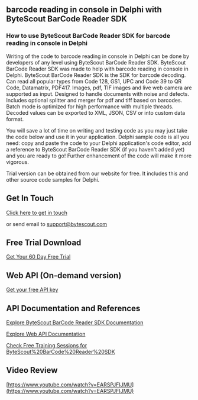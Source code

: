 ## barcode reading in console in Delphi with ByteScout BarCode Reader SDK

### How to use ByteScout BarCode Reader SDK for barcode reading in console in Delphi

Writing of the code to barcode reading in console in Delphi can be done by developers of any level using ByteScout BarCode Reader SDK. ByteScout BarCode Reader SDK was made to help with barcode reading in console in Delphi. ByteScout BarCode Reader SDK is the SDK for barcode decoding. Can read all popular types from Code 128, GS1, UPC and Code 39 to QR Code, Datamatrix, PDF417. Images, pdf, TIF images and live web camera are supported as input. Designed to handle documents with noise and defects. Includes optional splitter and merger for pdf and tiff based on barcodes. Batch mode is optimized for high performance with multiple threads. Decoded values can be exported to XML, JSON, CSV or into custom data format.

You will save a lot of time on writing and testing code as you may just take the code below and use it in your application. Delphi sample code is all you need: copy and paste the code to your Delphi application's code editor, add a reference to ByteScout BarCode Reader SDK (if you haven't added yet) and you are ready to go! Further enhancement of the code will make it more vigorous.

Trial version can be obtained from our website for free. It includes this and other source code samples for Delphi.

## Get In Touch

[Click here to get in touch](https://bytescout.zendesk.com/hc/en-us/requests/new?subject=ByteScout%20BarCode%20Reader%20SDK%20Question)

or send email to [support@bytescout.com](mailto:support@bytescout.com?subject=ByteScout%20BarCode%20Reader%20SDK%20Question) 

## Free Trial Download

[Get Your 60 Day Free Trial](https://bytescout.com/download/web-installer?utm_source=github-readme)

## Web API (On-demand version)

[Get your free API key](https://pdf.co/documentation/api?utm_source=github-readme)

## API Documentation and References

[Explore ByteScout BarCode Reader SDK Documentation](https://bytescout.com/documentation/index.html?utm_source=github-readme)

[Explore Web API Documentation](https://pdf.co/documentation/api?utm_source=github-readme)

[Check Free Training Sessions for ByteScout%20BarCode%20Reader%20SDK](https://academy.bytescout.com/)

## Video Review

[https://www.youtube.com/watch?v=EARSPJFIJMU](https://www.youtube.com/watch?v=EARSPJFIJMU)